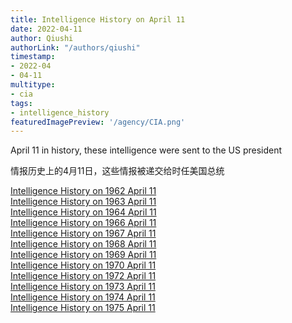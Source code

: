 ```yaml
---
title: Intelligence History on April 11
date: 2022-04-11
author: Qiushi 
authorLink: "/authors/qiushi"
timestamp: 
- 2022-04
- 04-11
multitype: 
- cia
tags: 
- intelligence_history
featuredImagePreview: '/agency/CIA.png'
---
```



April 11 in history, these intelligence were sent to the US president

情报历史上的4月11日，这些情报被递交给时任美国总统

<!--more-->







[Intelligence History on 1962 April 11](/dailybrief/1962-04-11)   
[Intelligence History on 1963 April 11](/dailybrief/1963-04-11)   
[Intelligence History on 1964 April 11](/dailybrief/1964-04-11)   
[Intelligence History on 1966 April 11](/dailybrief/1966-04-11)   
[Intelligence History on 1967 April 11](/dailybrief/1967-04-11)   
[Intelligence History on 1968 April 11](/dailybrief/1968-04-11)   
[Intelligence History on 1969 April 11](/dailybrief/1969-04-11)   
[Intelligence History on 1970 April 11](/dailybrief/1970-04-11)   
[Intelligence History on 1972 April 11](/dailybrief/1972-04-11)   
[Intelligence History on 1973 April 11](/dailybrief/1973-04-11)   
[Intelligence History on 1974 April 11](/dailybrief/1974-04-11)   
[Intelligence History on 1975 April 11](/dailybrief/1975-04-11)   
